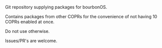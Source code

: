 Git repository supplying packages for bourbonOS.

Contains packages from other COPRs for the convenience of not having 10 COPRs enabled at once.

Do not use otherwise.

Issues/PR's are welcome.
